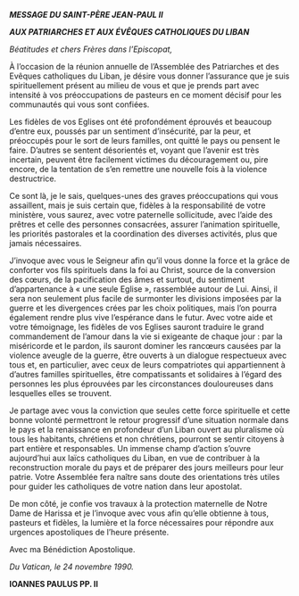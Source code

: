 ***MESSAGE DU SAINT-PÈRE JEAN-PAUL II***

***AUX PATRIARCHES ET AUX ÉVÊQUES CATHOLIQUES DU LIBAN***

*Béatitudes et chers Frères dans l’Episcopat,*

À l’occasion de la réunion annuelle de l’Assemblée des Patriarches et des Evêques catholiques du Liban, je désire vous donner l’assurance que je suis spirituellement présent au milieu de vous et que je prends part avec intensité à vos préoccupations de pasteurs en ce moment décisif pour les communautés qui vous sont confiées.

Les fidèles de vos Eglises ont été profondément éprouvés et beaucoup d’entre eux, poussés par un sentiment d’insécurité, par la peur, et préoccupés pour le sort de leurs familles, ont quitté le pays ou pensent le faire. D’autres se sentent désorientés et, voyant que l’avenir est très incertain, peuvent être facilement victimes du découragement ou, pire encore, de la tentation de s’en remettre une nouvelle fois à la violence destructrice.

Ce sont là, je le sais, quelques-unes des graves préoccupations qui vous assaillent, mais je suis certain que, fidèles à la responsabilité de votre ministère, vous saurez, avec votre paternelle sollicitude, avec l’aide des prêtres et celle des personnes consacrées, assurer l’animation spirituelle, les priorités pastorales et la coordination des diverses activités, plus que jamais nécessaires.

J’invoque avec vous le Seigneur afin qu’il vous donne la force et la grâce de conforter vos fils spirituels dans la foi au Christ, source de la conversion des cœurs, de la pacification des âmes et surtout, du sentiment d’appartenance à « une seule Eglise », rassemblée autour de Lui. Ainsi, il sera non seulement plus facile de surmonter les divisions imposées par la guerre et les divergences crées par les choix politiques, mais l’on pourra également rendre plus vive l’espérance dans le futur. Avec votre aide et votre témoignage, les fidèles de vos Eglises sauront traduire le grand commandement de l’amour dans la vie si exigeante de chaque jour : par la miséricorde et le pardon, ils sauront dominer les rancœurs causées par la violence aveugle de la guerre, être ouverts à un dialogue respectueux avec tous et, en particulier, avec ceux de leurs compatriotes qui appartiennent à d’autres familles spirituelles, être compatissants et solidaires à l’égard des personnes les plus éprouvées par les circonstances douloureuses dans lesquelles elles se trouvent.

Je partage avec vous la conviction que seules cette force spirituelle et cette bonne volonté permettront le retour progressif d’une situation normale dans le pays et la renaissance en profondeur d’un Liban ouvert au pluralisme où tous les habitants, chrétiens et non chrétiens, pourront se sentir citoyens à part entière et responsables. Un immense champ d’action s’ouvre aujourd’hui aux laïcs catholiques du Liban, en vue de contribuer à la reconstruction morale du pays et de préparer des jours meilleurs pour leur patrie. Votre Assemblée fera naître sans doute des orientations très utiles pour guider les catholiques de votre nation dans leur apostolat.

De mon côté, je confie vos travaux à la protection maternelle de Notre Dame de Harissa et je l’invoque avec vous afin qu’elle obtienne à tous, pasteurs et fidèles, la lumière et la force nécessaires pour répondre aux urgences apostoliques de l’heure présente.

Avec ma Bénédiction Apostolique.

*Du Vatican, le 24 novembre 1990.*

**IOANNES PAULUS PP. II**
